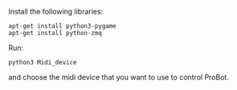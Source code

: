 Install the following libraries:

    apt-get install python3-pygame
    apt-get install python-zmq

Run:

    python3 Midi_device

and choose the midi device that you want to use to control ProBot.
